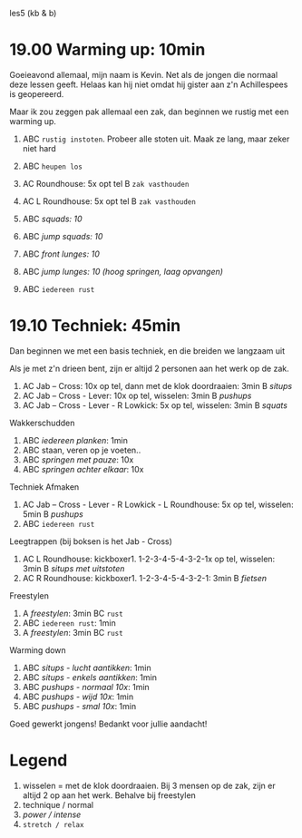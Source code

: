 les5 (kb & b)

# 19.00 Warming up: 10min

Goeieavond allemaal, mijn naam is Kevin. Net als de jongen die normaal deze lessen geeft. Helaas kan hij niet omdat hij gister aan z'n Achillespees is geopereerd.

Maar ik zou zeggen pak allemaal een zak, dan beginnen we rustig met een warming up.

 1. ABC `rustig instoten`. Probeer alle stoten uit. Maak ze lang, maar zeker niet hard

 1. ABC `heupen los`
 1. AC Roundhouse: 5x opt tel
    B `zak vasthouden`
 1. AC L Roundhouse: 5x opt tel
    B `zak vasthouden`
 1. ABC *squads: 10*
 1. ABC *jump squads: 10*
 1. ABC *front lunges: 10*
 1. ABC *jump lunges: 10 (hoog springen, laag opvangen)*
 1. ABC `iedereen rust`

# 19.10 Techniek: 45min

Dan beginnen we met een basis techniek, en die breiden we langzaam uit

Als je met z'n drieen bent, zijn er altijd 2 personen aan het werk op de zak.

 1. AC Jab – Cross: 10x op tel, dann met de klok doordraaien: 3min
    B *situps*
 1. AC Jab – Cross - Lever: 10x op tel, wisselen: 3min
    B *pushups*
 1. AC Jab – Cross - Lever - R Lowkick: 5x op tel, wisselen: 3min
    B *squats*

Wakkerschudden

 1. ABC *iedereen planken*: 1min
 1. ABC staan, veren op je voeten..
 1. ABC *springen met pauze*: 10x
 1. ABC *springen achter elkaar*: 10x

Techniek Afmaken

 1. AC Jab – Cross - Lever - R Lowkick - L Roundhouse: 5x op tel, wisselen: 5min
   B  *pushups*
 1. ABC `iedereen rust`

Leegtrappen (bij boksen is het Jab - Cross)

 1. AC L Roundhouse: kickboxer1. 1-2-3-4-5-4-3-2-1x op tel, wisselen: 3min
    B  *situps met uitstoten*
 1. AC R Roundhouse: kickboxer1. 1-2-3-4-5-4-3-2-1: 3min
    B  *fietsen*

Freestylen

 1. A *freestylen*: 3min
    BC `rust`
 1. ABC `iedereen rust`: 1min
 1. A *freestylen*: 3min
    BC `rust`

Warming down

 1. ABC *situps - lucht aantikken*: 1min
 1. ABC *situps - enkels aantikken*: 1min
 1. ABC *pushups - normaal 10x*: 1min
 1. ABC *pushups - wijd 10x*: 1min
 1. ABC *pushups - smal 10x*: 1min

Goed gewerkt jongens! Bedankt voor jullie aandacht!

# Legend

 1. wisselen = met de klok doordraaien. Bij 3 mensen op de zak, zijn er altijd 2 op aan het werk. Behalve bij freestylen
 1. technique / normal
 1. *power / intense*
 1. `stretch / relax`

